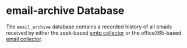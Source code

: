 # email-archive Database

The `email_archive` database contains a recorded history of all emails received by either the zeek-based [smtp collector](../design/smtp_collector.md) or the office365-based [email collector](../design/email_collector.md).
